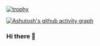 [![trophy](https://github-profile-trophy.vercel.app/?username=yin-zt)](https://github.com/ryo-ma/github-profile-trophy)

[![Ashutosh's github activity graph](https://github-readme-activity-graph.vercel.app/graph?username=yin-zt)](https://github.com/ashutosh00710/github-readme-activity-graph)

### Hi there 👋

<!--
**yin-zt/yin-zt** is a ✨ _special_ ✨ repository because its `README.md` (this file) appears on your GitHub profile.

Here are some ideas to get you started:

- 🔭 I’m currently working on ...
- 🌱 I’m currently learning ...
- 👯 I’m looking to collaborate on ...
- 🤔 I’m looking for help with ...
- 💬 Ask me about ...
- 📫 How to reach me: ...
- 😄 Pronouns: ...
- ⚡ Fun fact: ...
-->
